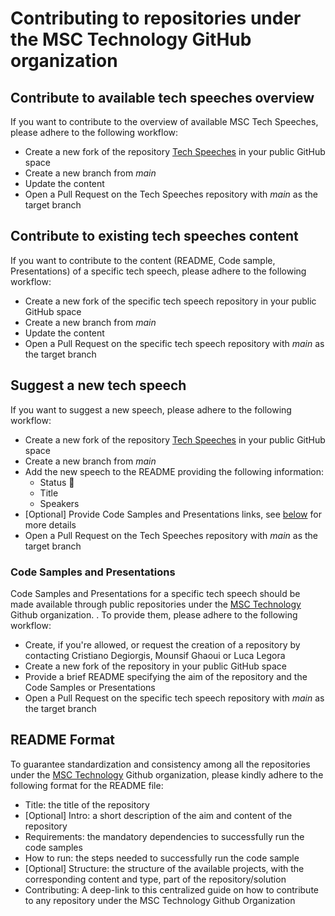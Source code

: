 
# Contributing to repositories under the MSC Technology GitHub organization

## Contribute to available tech speeches overview

If you want to contribute to the overview of available MSC Tech Speeches, please adhere to the following workflow:

- Create a new fork of the repository [Tech Speeches](https://github.com/msc-technology/tech-speeches) in your public GitHub space
- Create a new branch from _main_
- Update the content
- Open a Pull Request on the Tech Speeches repository with _main_ as the target branch

## Contribute to existing tech speeches content

If you want to contribute to the content (README, Code sample, Presentations) of a specific tech speech, please adhere to the following workflow:

- Create a new fork of the specific tech speech repository in your public GitHub space
- Create a new branch from _main_
- Update the content
- Open a Pull Request on the specific tech speech repository with _main_ as the target branch

## Suggest a new tech speech

If you want to suggest a new speech, please adhere to the following workflow:

- Create a new fork of the repository [Tech Speeches](https://github.com/msc-technology/tech-speeches) in your public GitHub space
- Create a new branch from _main_
- Add the new speech to the README providing the following information:
  - Status 🔵
  - Title
  - Speakers
- [Optional] Provide Code Samples and Presentations links, see [below](./#code-samples-and-presentations) for more details
- Open a Pull Request on the Tech Speeches repository with _main_ as the target branch

### Code Samples and Presentations

Code Samples and Presentations for a specific tech speech should be made available through public repositories under the [MSC Technology](https://github.com/msc-technology) Github organization.
.
To provide them, please adhere to the following workflow:

- Create, if you're allowed, or request the creation of a repository by contacting Cristiano Degiorgis, Mounsif Ghaoui or Luca Legora
- Create a new fork of the repository in your public GitHub space
- Provide a brief README specifying the aim of the repository and the Code Samples or Presentations
- Open a Pull Request on the specific tech speech repository with _main_ as the target branch

## README Format

To guarantee standardization and consistency among all the repositories under the [MSC Technology](https://github.com/msc-technology) Github organization, please kindly adhere to the following format for the README file:

- Title: the title of the repository
- [Optional] Intro: a short description of the aim and content of the repository
- Requirements: the mandatory dependencies to successfully run the code samples
- How to run: the steps needed to successfully run the code sample
- [Optional] Structure: the structure of the available projects, with the corresponding content and type, part of the repository/solution
- Contributing: A deep-link to this centralized guide on how to contribute to any repository under the MSC Technology Github Organization
